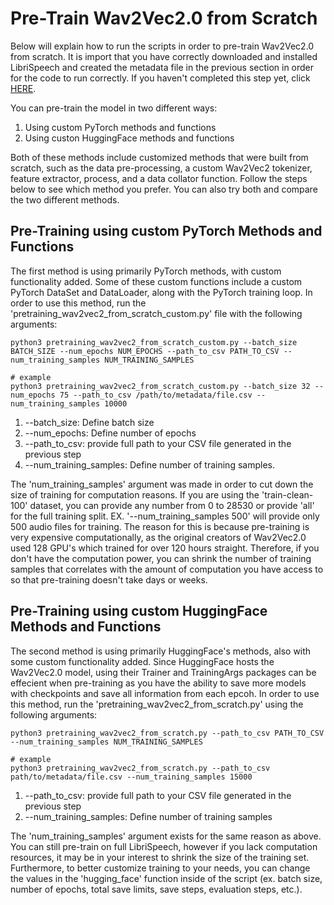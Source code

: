 # Pre-Train Wav2Vec2.0 from Scratch

Below will explain how to run the scripts in order to pre-train Wav2Vec2.0 from scratch. It is import that you have correctly downloaded and installed LibriSpeech and created the metadata file in the previous section in order for the code to run correctly. If you haven't completed this step yet, click [HERE](https://github.com/tristinjohnson/PreTraining-ASR-From-Scratch/tree/main/Code/generate_audio_mappings).

You can pre-train the model in two different ways:
 1) Using custom PyTorch methods and functions
 2) Using custon HuggingFace methods and functions

Both of these methods include customized methods that were built from scratch, such as the data pre-processing, a custom Wav2Vec2 tokenizer, feature extractor, process, and a data collator function. Follow the steps below to see which method you prefer. You can also try both and compare the two different methods.

## Pre-Training using custom PyTorch Methods and Functions

The first method is using primarily PyTorch methods, with custom functionality added. Some of these custom functions include a custom PyTorch DataSet and DataLoader, along with the PyTorch training loop. In order to use this method, run the 'pretraining_wav2vec2_from_scratch_custom.py' file with the following arguments:

    python3 pretraining_wav2vec2_from_scratch_custom.py --batch_size BATCH_SIZE --num_epochs NUM_EPOCHS --path_to_csv PATH_TO_CSV --num_training_samples NUM_TRAINING_SAMPLES

    # example 
    python3 pretraining_wav2vec2_from_scratch_custom.py --batch_size 32 --num_epochs 75 --path_to_csv /path/to/metadata/file.csv --num_training_samples 10000

1. --batch_size: Define batch size
2. --num_epochs: Define number of epochs
3. --path_to_csv: provide full path to your CSV file generated in the previous step
4. --num_training_samples: Define number of training samples. 
   
The 'num_training_samples' argument was made in order to cut down the size of training for computation reasons. If you are using the 'train-clean-100' dataset, you can provide any number from 0 to 28530 or provide 'all' for the full training split. EX. '--num_training_samples 500' will provide only 500 audio files for training. The reason for this is because pre-training is very expensive computationally, as the original creators of Wav2Vec2.0 used 128 GPU's which trained for over 120 hours straight. Therefore, if you don't have the computation power, you can shrink the number of training samples that correlates with the amount of computation you have access to so that pre-training doesn't take days or weeks.

## Pre-Training using custom HuggingFace Methods and Functions

The second method is using primarily HuggingFace's methods, also with some custom functionality added. Since HuggingFace hosts the Wav2Vec2.0 model, using their Trainer and TrainingArgs packages can be effecient when pre-training as you have the ability to save more models with checkpoints and save all information from each epcoh. In order to use this method, run the 'pretraining_wav2vec2_from_scratch.py' using the following arguments:

    python3 pretraining_wav2vec2_from_scratch.py --path_to_csv PATH_TO_CSV --num_training_samples NUM_TRAINING_SAMPLES

    # example
    python3 pretraining_wav2vec2_from_scratch.py --path_to_csv path/to/metadata/file.csv --num_training_samples 15000

1) --path_to_csv: provide full path to your CSV file generated in the previous step
2) --num_training_samples: Define number of training samples

The 'num_training_samples' argument exists for the same reason as above. You can still pre-train on full LibriSpeech, however if you lack computation resources, it may be in your interest to shrink the size of the training set. Furthermore, to better customize training to your needs, you can change the values in the 'hugging_face' function inside of the script (ex. batch size, number of epochs, total save limits, save steps, evaluation steps, etc.).

